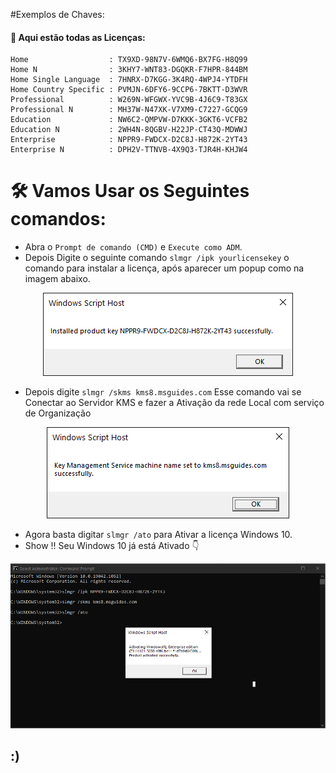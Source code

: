 #Exemplos de Chaves:
#### :mag_right: Aqui estão todas as Licenças:
    Home                  : TX9XD-98N7V-6WMQ6-BX7FG-H8Q99
    Home N                : 3KHY7-WNT83-DGQKR-F7HPR-844BM
    Home Single Language  : 7HNRX-D7KGG-3K4RQ-4WPJ4-YTDFH
    Home Country Specific : PVMJN-6DFY6-9CCP6-7BKTT-D3WVR
    Professional          : W269N-WFGWX-YVC9B-4J6C9-T83GX
    Professional N        : MH37W-N47XK-V7XM9-C7227-GCQG9
    Education             : NW6C2-QMPVW-D7KKK-3GKT6-VCFB2
    Education N           : 2WH4N-8QGBV-H22JP-CT43Q-MDWWJ
    Enterprise            : NPPR9-FWDCX-D2C8J-H872K-2YT43
    Enterprise N          : DPH2V-TTNVB-4X9Q3-TJR4H-KHJW4
    
# :hammer_and_wrench: Vamos Usar os Seguintes comandos: 
* Abra o `Prompt de comando (CMD)` e `Execute como ADM`.
* Depois Digite o seguinte comando `slmgr /ipk yourlicensekey` o comando para instalar a licença, após aparecer um popup como na imagem abaixo.
<p align="center">
  <img src="https://github.com/renandourd0/Chave-de-Ativa-o-W10/blob/main/img/ipk.PNG">
</p>

* Depois digite `slmgr /skms kms8.msguides.com` Esse comando vai se Conectar ao Servidor KMS e fazer a Ativação da rede Local com serviço de Organização
<p align="center">
  <img src="https://github.com/renandourd0/Chave-de-Ativa-o-W10/blob/main/img/kms.PNG">
</p>

* Agora basta digitar `slmgr /ato` para Ativar a licença Windows 10.
* Show !! Seu Windows 10 já está Ativado :point_down:
<p align="center">
  <img width="650px" height="auto" src="https://github.com/renandourd0/Chave-de-Ativa-o-W10/blob/main/img/Stepato.PNG">
</p>

## :)
